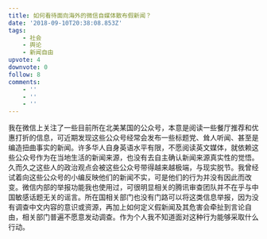 ```yaml
---
title: 如何看待面向海外的微信自媒体散布假新闻？
date: '2018-09-10T20:38:08.853Z'
tags:
    - 社会
    - 舆论
    - 新闻自由
upvote: 4
downvote: 0
follow: 8
comments:
    - ''
    - ''
    - ''
---
```


我在微信上关注了一些目前所在北美某国的公众号，本意是阅读一些餐厅推荐和优惠打折的信息，可近期发现这些公众号经常会发布一些标题党、耸人听闻、甚至是编造扭曲事实的新闻。许多华人自身英语水平有限，不愿阅读英文媒体，就依赖这些公众号作为在当地生活的新闻来源，也没有去自主确认新闻来源真实性的觉悟。久而久之这些人的政治观点会被这些公众号带得越来越极端，与现实脱节。我曾经试着向这些公众号的小编反映他们的新闻不实，可是他们的行为并没有因此而改变。微信内部的举报功能我也使用过，可很明显相关的腾讯审查团队并不在乎与中国敏感话题无关的谣言。所在国相关部门也没有门路可以将这类信息举报，因为没有调查中文内容的意识或资源，再加上如何定义假新闻及其危害会牵扯到言论自由，相关部门普遍不愿意发动调查。作为个人我不知道面对这种行为能够采取什么行动。
